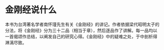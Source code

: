 # 金刚经说什么


本书为台湾著名学者南怀瑾先生有关《金刚经》的讲记。作者依据梁代昭明太子的分法，将《金刚经》分为三十二品（相当于章），然后逐品作了讲解。每一品均以一首偈颂作总结，以阐发自己的研究心得。《金刚经》中的疑难之处，于中剖析得淋漓尽致。
